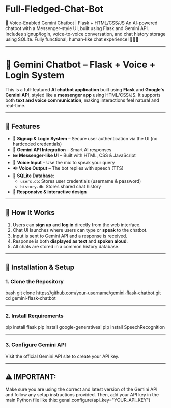# Full-Fledged-Chat-Bot
🤖 Voice-Enabled Gemini Chatbot | Flask + HTML/CSS/JS An AI-powered chatbot with a Messenger-style UI, built using Flask and Gemini API. Includes signup/login, voice-to-voice conversation, and chat history storage using SQLite. Fully functional, human-like chat experience! 🎤💬✨

---

# 💬 Gemini Chatbot – Flask + Voice + Login System

This is a full-featured **AI chatbot application** built using **Flask** and **Google's Gemini API**, styled like a **messenger app** using HTML/CSS/JS. It supports both **text and voice communication**, making interactions feel natural and real-time.

---

## 🚀 Features

- 🔐 **Signup & Login System** – Secure user authentication via the UI (no hardcoded credentials)
- 🧠 **Gemini API Integration** – Smart AI responses
- 🖼️ **Messenger-like UI** – Built with HTML, CSS & JavaScript
- 🎤 **Voice Input** – Use the mic to speak your query
- 🔊 **Voice Output** – The bot replies with speech (TTS)
- 💾 **SQLite Database**:
  - `users.db`: Stores user credentials (username & password)
  - `history.db`: Stores shared chat history
- 📱 **Responsive & interactive design**

---

## 🧠 How It Works

1. Users can **sign up** and **log in** directly from the web interface.
2. Chat UI launches where users can type or **speak** to the chatbot.
3. Input is sent to Gemini API and a response is received.
4. Response is both **displayed as text** and **spoken aloud**.
5. All chats are stored in a common history database.

---

## 🔧 Installation & Setup

### 1. Clone the Repository
bash 
git clone https://github.com/your-username/gemini-flask-chatbot.git 
cd gemini-flask-chatbot

---

### 2. Install Requirements
pip install flask
pip install google-generativeai
pip install SpeechRecognition

---

### 3. Configure Gemini API
Visit the official Gemini API site to create your API key.

---

## ⚠️ IMPORTANT:
Make sure you are using the correct and latest version of the Gemini API and follow any setup instructions provided.
Then, add your API key in the main Python file like this: 
genai.configure(api_key="YOUR_API_KEY")
